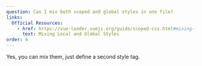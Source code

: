 ```yaml
---
question: Can I mix both scoped and global styles in one file?
links:
  Official Resources:
    - href: https://vue-loader.vuejs.org/guide/scoped-css.html#mixing-local-and-global-styles
      text: Mixing Local and Global Styles
order: 4
---
```


Yes, you can mix them, just define a second style tag.
